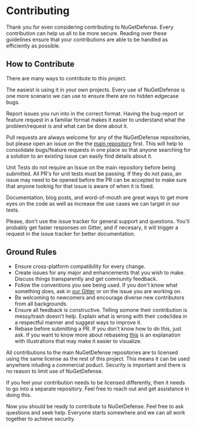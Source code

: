 # Contributing
Thank you for even considering contributing to NuGetDefense. Every contribution can help us all to be more secure. Reading over these guidelines ensure that your contributions are able to be handled as efficiently as possible.


## How to Contribute

There are many ways to contribute to this project.

The easiest is using it in your own projects. Every use of NuGetDefense is one more scenario we can use to ensure there are no hidden edgecase bugs.

Report issues you run into in the correct format. Having the bug-report or feature request in a familiar format makes it easier to understand what the problem/request is and what can be done about it. 

Pull requests are always welcome for any of the NuGetDefense repositories, but please open an issue on the the [main repository](https://github.com/digitalcoyote/NuGetDefense/issues) first. This will help to consolidate bugs/feature requests in one place so that anyone searching for a solution to an existing issue can easily find details about it.


Unit Tests do not require an Issue on the main repository before being submitted. All PR's for unit tests must be passing. If they do not pass, an  issue may need to be opened before the PR can be accepted to make sure that anyone looknig for that issue is aware of when it is fixed.

Documentation, blog posts, and word-of-mouth are great ways to get more eyes on the code as well as increase the use cases we can target in our tests.

Please, don't use the issue tracker for general support and questions. You'll probably get faster responses on Gitter, and if necesary, it will trigger a request in the issue tracker for better documentation.

## Ground Rules
 * Ensure cross-platform compatibility for every change.
 * Create issues for any major and enhancements that you wish to make. Discuss things transparently and get community feedback.
 * Follow the conventions you see being used. If you don't know what something does, ask in [our Gitter](https://gitter.im/NuGetDefense/community?utm_source=badge&utm_medium=badge&utm_campaign=pr-badge&utm_content=badge) or on the issue you are working on.
 * Be welcoming to newcomers and encourage diverse new contributors from all backgrounds.
 * Ensure all feedback is constructive. Telling somone their contribution is messy/trash doesn't help. Explain what is wrong with their code/idea in a respectful manner and suggest ways to improve it.
 * Rebase before submitting a PR. If you don't know how to do this, just ask. If you want to know more about rebaseing [this](https://dev.to/joemsak/git-rebase-explained-and-eventually-illustrated-5hlb) is an explanation with illustrations that may make it easier to visualize.

All contributions to the main NuGetDefense repositories are to licensed using the same license as the rest of this project. This means it can be used anywhere inluding a commercial poduct. Security is important and there is no reason to limit use of NuGetDefense. 
 
If you feel your contribution needs to be licensed differently, then it needs to go into a separate repository. Feel free to reach out and get assistance in doing this.

Now you should be ready to contribute to NuGetDefense. Feel free to ask questions and seek help. Everyone starts somewhere and we can all work together to achieve security.
